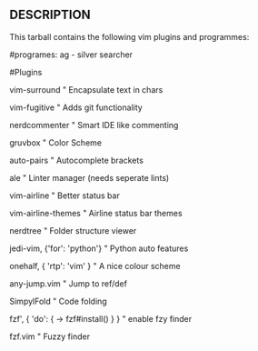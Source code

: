 ## DESCRIPTION
This tarball contains the following vim plugins and programmes:

#programes:
ag - silver searcher

#Plugins

vim-surround               " Encapsulate text in chars

vim-fugitive                " Adds git functionality

nerdcommenter               " Smart IDE like commenting

gruvbox                     " Color Scheme

auto-pairs                  " Autocomplete brackets

ale                         " Linter manager (needs seperate lints)

vim-airline                 " Better status bar

vim-airline-themes          " Airline status bar themes

nerdtree                    " Folder structure viewer

jedi-vim, {'for': 'python'} " Python auto features

onehalf, { 'rtp': 'vim'  }  " A nice colour scheme

any-jump.vim                " Jump to ref/def

SimpylFold                  " Code folding

fzf', { 'do': { -> fzf#install()  }  } " enable fzy finder

fzf.vim                               " Fuzzy finder
